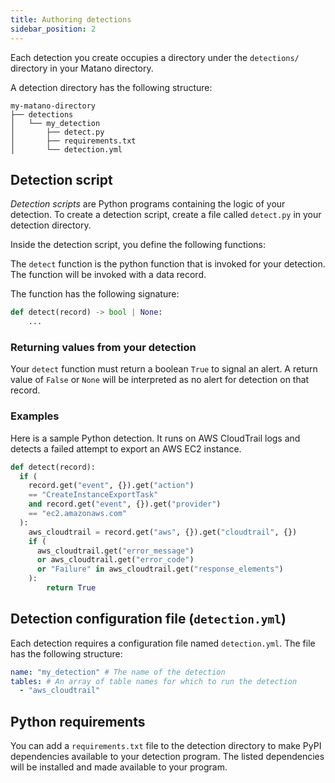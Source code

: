 ```yaml
---
title: Authoring detections
sidebar_position: 2
---
```


Each detection you create occupies a directory under the `detections/` directory in your Matano directory.

A detection directory has the following structure:

```
my-matano-directory
├── detections
│   └── my_detection
│       ├── detect.py
│       ├── requirements.txt
│       └── detection.yml
```

## Detection script

_Detection scripts_ are Python programs containing the logic of your detection. To create a detection script, create a file called `detect.py` in your detection directory.

Inside the detection script, you define the following functions:

The `detect` function is the python function that is invoked for your detection. The function will be invoked with a data record.

The function has the following signature:

```python
def detect(record) -> bool | None:
    ...
```

### Returning values from your detection

Your `detect` function must return a boolean `True` to signal an alert. A return value of `False` or `None` will be interpreted as no alert for detection on that record.

### Examples

Here is a sample Python detection. It runs on AWS CloudTrail logs and detects a failed attempt to export an AWS EC2 instance.

```python
def detect(record):
  if (
    record.get("event", {}).get("action")
    == "CreateInstanceExportTask"
    and record.get("event", {}).get("provider")
    == "ec2.amazonaws.com"
  ):
    aws_cloudtrail = record.get("aws", {}).get("cloudtrail", {})
    if (
      aws_cloudtrail.get("error_message")
      or aws_cloudtrail.get("error_code")
      or "Failure" in aws_cloudtrail.get("response_elements")
    ):
        return True
```



## Detection configuration file (`detection.yml`)

Each detection requires a configuration file named `detection.yml`. The file has the following structure:

```yml
name: "my_detection" # The name of the detection
tables: # An array of table names for which to run the detection
  - "aws_cloudtrail"
```

## Python requirements

You can add a `requirements.txt` file to the detection directory to make PyPI dependencies available to your detection program. The listed dependencies will be installed and made available to your program.
